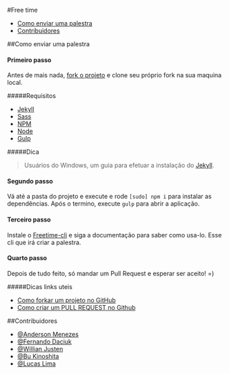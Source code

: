 #Free time 

* [Como enviar uma palestra](#como-enviar-uma-palestra)
* [Contribuidores](#contribuidores)

##Como enviar uma palestra

#### Primeiro passo
Antes de mais nada, [fork o projeto](https://github.com/free-time/free-time.github.io) e clone seu próprio fork na sua maquina local.

#####Requisitos

- [Jekyll](http://jekyllrb.com/docs/installation/)
- [Sass](http://sass-lang.com/install)
- [NPM](https://docs.npmjs.com/getting-started/installing-node)
- [Node](https://nodejs.org/en/download/)
- [Gulp](https://docs.npmjs.com/getting-started/installing-node)

#####Dica

> Usuários do Windows, um guia para efetuar a instalação do [Jekyll](http://jekyll-windows.juthilo.com//).

#### Segundo passo
Vá até a pasta do projeto e execute e rode <code>[sudo] npm i</code> para instalar as dependências. Após o termino, execute <code>gulp</code> para abrir a aplicação.

#### Terceiro passo
Instale o [Freetime-cli](https://github.com/free-time/freetime-cli) e siga a documentação para saber como usa-lo. Esse cli que irá criar a palestra.

#### Quarto passo
Depois de tudo feito, só mandar um Pull Request e esperar ser aceito! =)

#####Dicas links uteis
- [Como forkar um projeto no GitHub](https://www.youtube.com/watch?v=BEZu577eQmM)
- [Como criar um PULL REQUEST no Github](https://www.youtube.com/watch?v=E8MPe6tCMo8)

##Contribuidores
- [@Anderson Menezes](https://github.com/andersonweb/)
- [@Fernando Daciuk](https://github.com/fdaciuk)
- [@Willian Justen](https://github.com/willianjusten/)
- [@Bu Kinoshita](https://github.com/BrunoKinoshita)
- [@Lucas Lima](https://github.com/Lucaslimay)
